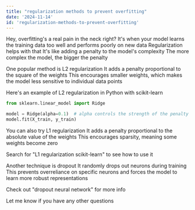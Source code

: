 ```yaml
---
title: "regularization methods to prevent overfitting"
date: '2024-11-14'
id: 'regularization-methods-to-prevent-overfitting'
---
```


Hey, overfitting's a real pain in the neck right? It's when your model learns the training data too well and performs poorly on new data  Regularization helps with that  It's like adding a penalty to the model's complexity  The more complex the model, the bigger the penalty 

One popular method is L2 regularization  It adds a penalty proportional to the square of the weights  This encourages smaller weights, which makes the model less sensitive to individual data points  

Here's an example of L2 regularization in Python with scikit-learn 

```python
from sklearn.linear_model import Ridge

model = Ridge(alpha=0.1)  # alpha controls the strength of the penalty 
model.fit(X_train, y_train)
```

You can also try L1 regularization  It adds a penalty proportional to the absolute value of the weights  This encourages sparsity, meaning some weights become zero  

Search for "L1 regularization scikit-learn" to see how to use it  

Another technique is dropout  It randomly drops out neurons during training  This prevents overreliance on specific neurons and forces the model to learn more robust representations  

Check out "dropout neural network" for more info  

Let me know if you have any other questions
